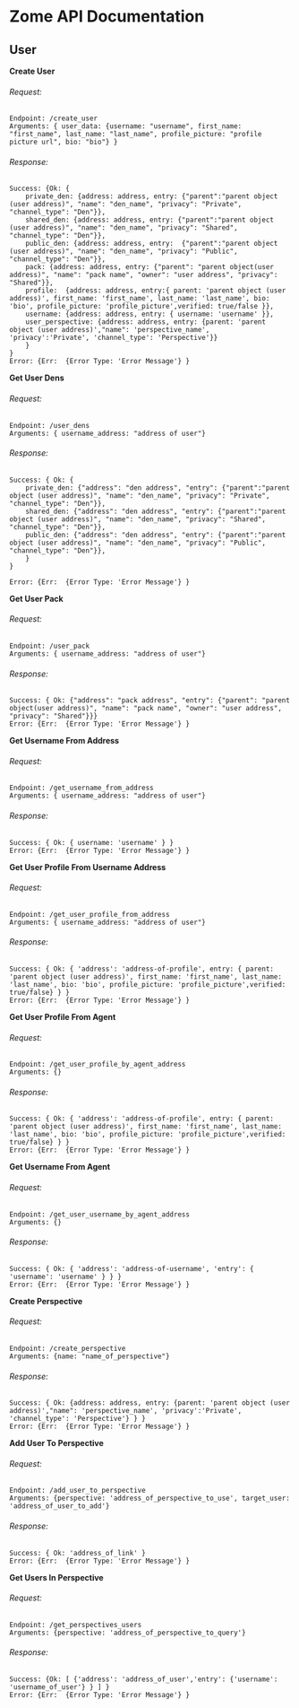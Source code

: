 # Zome API Documentation

## User

**Create User**
###### Request: 
```
Endpoint: /create_user
Arguments: { user_data: {username: "username", first_name: "first_name", last_name: "last_name", profile_picture: "profile picture url", bio: "bio"} }
```

###### Response: 
```
Success: {Ok: {
    private_den: {address: address, entry: {"parent":"parent object (user address)", "name": "den_name", "privacy": "Private", "channel_type": "Den"}},
    shared_den: {address: address, entry: {"parent":"parent object (user address)", "name": "den_name", "privacy": "Shared", "channel_type": "Den"}},
    public_den: {address: address, entry:  {"parent":"parent object (user address)", "name": "den_name", "privacy": "Public", "channel_type": "Den"}},
    pack: {address: address, entry: {"parent": "parent object(user address)", "name": "pack name", "owner": "user address", "privacy": "Shared"}},
    profile:  {address: address, entry:{ parent: 'parent object (user address)', first_name: 'first_name', last_name: 'last_name', bio: 'bio', profile_picture: 'profile_picture',verified: true/false }},
    username: {address: address, entry: { username: 'username' }},
    user_perspective: {address: address, entry: {parent: 'parent object (user address)',"name": 'perspective_name', 'privacy':'Private', 'channel_type': 'Perspective'}}
    }
}
Error: {Err:  {Error Type: 'Error Message'} }
```

**Get User Dens**
###### Request: 
```
Endpoint: /user_dens
Arguments: { username_address: "address of user"}
```

###### Response: 
```
Success: { Ok: { 
    private_den: {"address": "den address", "entry": {"parent":"parent object (user address)", "name": "den_name", "privacy": "Private", "channel_type": "Den"}},
    shared_den: {"address": "den address", "entry": {"parent":"parent object (user address)", "name": "den_name", "privacy": "Shared", "channel_type": "Den"}},
    public_den: {"address": "den address", "entry": {"parent":"parent object (user address)", "name": "den_name", "privacy": "Public", "channel_type": "Den"}}, 
    } 
}

Error: {Err:  {Error Type: 'Error Message'} }
```

**Get User Pack**
###### Request: 
```
Endpoint: /user_pack
Arguments: { username_address: "address of user"}
```

###### Response: 
```
Success: { Ok: {"address": "pack address", "entry": {"parent": "parent object(user address)", "name": "pack name", "owner": "user address", "privacy": "Shared"}}}
Error: {Err:  {Error Type: 'Error Message'} }
```

**Get Username From Address**
###### Request: 
```
Endpoint: /get_username_from_address
Arguments: { username_address: "address of user"}
```

###### Response: 
```
Success: { Ok: { username: 'username' } }
Error: {Err:  {Error Type: 'Error Message'} }
```

**Get User Profile From Username Address**
###### Request: 
```
Endpoint: /get_user_profile_from_address
Arguments: { username_address: "address of user"}
```

###### Response: 
```
Success: { Ok: { 'address': 'address-of-profile', entry: { parent: 'parent object (user address)', first_name: 'first_name', last_name: 'last_name', bio: 'bio', profile_picture: 'profile_picture',verified: true/false} } }
Error: {Err:  {Error Type: 'Error Message'} }
```

**Get User Profile From Agent**
###### Request: 
```
Endpoint: /get_user_profile_by_agent_address
Arguments: {}
```

###### Response: 
```
Success: { Ok: { 'address': 'address-of-profile', entry: { parent: 'parent object (user address)', first_name: 'first_name', last_name: 'last_name', bio: 'bio', profile_picture: 'profile_picture',verified: true/false} } }
Error: {Err:  {Error Type: 'Error Message'} }
```

**Get Username From Agent**
###### Request: 
```
Endpoint: /get_user_username_by_agent_address
Arguments: {}
```

###### Response: 
```
Success: { Ok: { 'address': 'address-of-username', 'entry': { 'username': 'username' } } }
Error: {Err:  {Error Type: 'Error Message'} }
```

**Create Perspective**
###### Request:
```
Endpoint: /create_perspective
Arguments: {name: "name_of_perspective"}
```

###### Response:
```
Success: { Ok: {address: address, entry: {parent: 'parent object (user address)',"name": 'perspective_name', 'privacy':'Private', 'channel_type': 'Perspective'} } }
Error: {Err:  {Error Type: 'Error Message'} }
```

**Add User To Perspective**
###### Request:
```
Endpoint: /add_user_to_perspective
Arguments: {perspective: 'address_of_perspective_to_use', target_user: 'address_of_user_to_add'}
```

###### Response:
```
Success: { Ok: 'address_of_link' }
Error: {Err:  {Error Type: 'Error Message'} }
```

**Get Users In Perspective**
###### Request:
```
Endpoint: /get_perspectives_users
Arguments: {perspective: 'address_of_perspective_to_query'}
```

###### Response:
```
Success: {Ok: [ {'address': 'address_of_user','entry': {'username': 'username_of_user'} } ] }
Error: {Err:  {Error Type: 'Error Message'} }
```